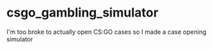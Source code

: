 # csgo_gambling_simulator
I'm too broke to actually open CS:GO cases so I made a case opening simulator
